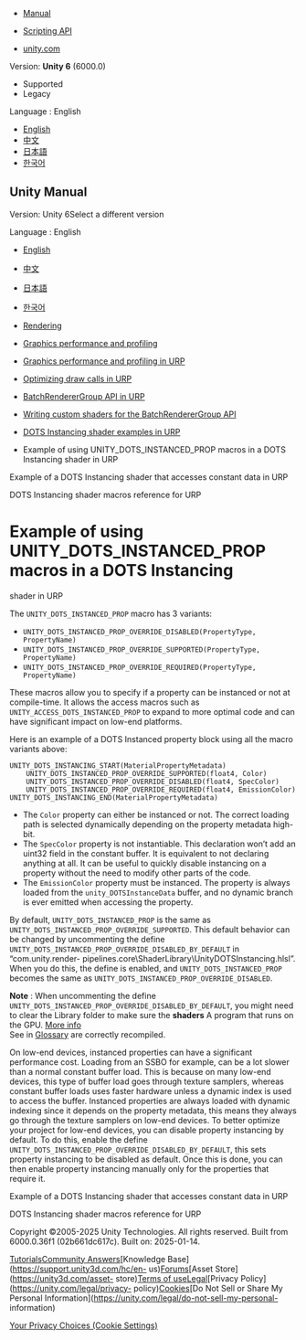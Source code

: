 [](https://docs.unity3d.com)

  * [Manual](../Manual/index.html)
  * [Scripting API](../ScriptReference/index.html)

  * [unity.com](https://unity.com/)

Version: **Unity 6** (6000.0)

  * Supported
  * Legacy

Language : English

  * [English](/Manual/dots-instancing-shaders-unity-dots-instanced-prop.html)
  * [中文](/cn/current/Manual/dots-instancing-shaders-unity-dots-instanced-prop.html)
  * [日本語](/ja/current/Manual/dots-instancing-shaders-unity-dots-instanced-prop.html)
  * [한국어](/kr/current/Manual/dots-instancing-shaders-unity-dots-instanced-prop.html)

[](https://docs.unity3d.com)

## Unity Manual

Version: Unity 6Select a different version

Language : English

  * [English](/Manual/dots-instancing-shaders-unity-dots-instanced-prop.html)
  * [中文](/cn/current/Manual/dots-instancing-shaders-unity-dots-instanced-prop.html)
  * [日本語](/ja/current/Manual/dots-instancing-shaders-unity-dots-instanced-prop.html)
  * [한국어](/kr/current/Manual/dots-instancing-shaders-unity-dots-instanced-prop.html)

  * [Rendering](rendering-and-post-processing.html)
  * [Graphics performance and profiling](graphics-performance-profiling.html)
  * [Graphics performance and profiling in URP](graphics-performance-and-profiling-in-urp.html)
  * [Optimizing draw calls in URP](reduce-draw-calls-landing-urp.html)
  * [BatchRendererGroup API in URP](batch-renderer-group.html)
  * [Writing custom shaders for the BatchRendererGroup API](batch-renderer-group-writing-shaders.html)
  * [DOTS Instancing shader examples in URP](dots-instancing-shaders-samples.html)
  * Example of using UNITY_DOTS_INSTANCED_PROP macros in a DOTS Instancing shader in URP

[](dots-instancing-shaders-constant.html)

Example of a DOTS Instancing shader that accesses constant data in URP

[](dots-instancing-shaders-macros.html)

DOTS Instancing shader macros reference for URP

# Example of using UNITY_DOTS_INSTANCED_PROP macros in a DOTS Instancing
shader in URP

The `UNITY_DOTS_INSTANCED_PROP` macro has 3 variants:

  * `UNITY_DOTS_INSTANCED_PROP_OVERRIDE_DISABLED(PropertyType, PropertyName)`
  * `UNITY_DOTS_INSTANCED_PROP_OVERRIDE_SUPPORTED(PropertyType, PropertyName)`
  * `UNITY_DOTS_INSTANCED_PROP_OVERRIDE_REQUIRED(PropertyType, PropertyName)`

These macros allow you to specify if a property can be instanced or not at
compile-time. It allows the access macros such as
`UNITY_ACCESS_DOTS_INSTANCED_PROP` to expand to more optimal code and can have
significant impact on low-end platforms.

Here is an example of a DOTS Instanced property block using all the macro
variants above:

    
    
    UNITY_DOTS_INSTANCING_START(MaterialPropertyMetadata)
        UNITY_DOTS_INSTANCED_PROP_OVERRIDE_SUPPORTED(float4, Color)
        UNITY_DOTS_INSTANCED_PROP_OVERRIDE_DISABLED(float4, SpecColor)
        UNITY_DOTS_INSTANCED_PROP_OVERRIDE_REQUIRED(float4, EmissionColor)
    UNITY_DOTS_INSTANCING_END(MaterialPropertyMetadata)
    

  * The `Color` property can either be instanced or not. The correct loading path is selected dynamically depending on the property metadata high-bit.
  * The `SpecColor` property is not instantiable. This declaration won’t add an uint32 field in the constant buffer. It is equivalent to not declaring anything at all. It can be useful to quickly disable instancing on a property without the need to modify other parts of the code.
  * The `EmissionColor` property must be instanced. The property is always loaded from the `unity_DOTSInstanceData` buffer, and no dynamic branch is ever emitted when accessing the property.

By default, `UNITY_DOTS_INSTANCED_PROP` is the same as
`UNITY_DOTS_INSTANCED_PROP_OVERRIDE_SUPPORTED`. This default behavior can be
changed by uncommenting the define
`UNITY_DOTS_INSTANCED_PROP_OVERRIDE_DISABLED_BY_DEFAULT` in “com.unity.render-
pipelines.core\ShaderLibrary\UnityDOTSInstancing.hlsl”. When you do this, the
define is enabled, and `UNITY_DOTS_INSTANCED_PROP` becomes the same as
`UNITY_DOTS_INSTANCED_PROP_OVERRIDE_DISABLED`.

**Note** : When uncommenting the define
`UNITY_DOTS_INSTANCED_PROP_OVERRIDE_DISABLED_BY_DEFAULT`, you might need to
clear the Library folder to make sure the **shaders** A program that runs on
the GPU. [More info](Shaders.html)  
See in [Glossary](Glossary.html#Shader) are correctly recompiled.

On low-end devices, instanced properties can have a significant performance
cost. Loading from an SSBO for example, can be a lot slower than a normal
constant buffer load. This is because on many low-end devices, this type of
buffer load goes through texture samplers, whereas constant buffer loads uses
faster hardware unless a dynamic index is used to access the buffer. Instanced
properties are always loaded with dynamic indexing since it depends on the
property metadata, this means they always go through the texture samplers on
low-end devices. To better optimize your project for low-end devices, you can
disable property instancing by default. To do this, enable the define
`UNITY_DOTS_INSTANCED_PROP_OVERRIDE_DISABLED_BY_DEFAULT`, this sets property
instancing to be disabled as default. Once this is done, you can then enable
property instancing manually only for the properties that require it.

[](dots-instancing-shaders-constant.html)

Example of a DOTS Instancing shader that accesses constant data in URP

[](dots-instancing-shaders-macros.html)

DOTS Instancing shader macros reference for URP

Copyright ©2005-2025 Unity Technologies. All rights reserved. Built from
6000.0.36f1 (02b661dc617c). Built on: 2025-01-14.

[Tutorials](https://learn.unity.com/)[Community
Answers](https://answers.unity3d.com)[Knowledge
Base](https://support.unity3d.com/hc/en-
us)[Forums](https://forum.unity3d.com)[Asset Store](https://unity3d.com/asset-
store)[Terms of
use](https://docs.unity3d.com/Manual/TermsOfUse.html)[Legal](https://unity.com/legal)[Privacy
Policy](https://unity.com/legal/privacy-
policy)[Cookies](https://unity.com/legal/cookie-policy)[Do Not Sell or Share
My Personal Information](https://unity.com/legal/do-not-sell-my-personal-
information)

[Your Privacy Choices (Cookie Settings)](javascript:void\(0\);)

